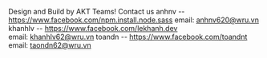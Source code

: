Design and Build by AKT Teams!
Contact us 
anhnv -- https://www.facebook.com/npm.install.node.sass
      email: anhnv620@wru.vn
khanhlv -- https://www.facebook.com/lekhanh.dev   
      email: khanhlv62@wru.vn
toandn -- https://www.facebook.com/toandnt
      email: taondn62@wru.vn